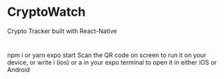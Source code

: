# CryptoWatch
Crypto Tracker built with React-Native

#
npm i or yarn
expo start
Scan the QR code on screen to run it on your device, or write i (ios) or a in your expo terminal to open it in either iOS or Android
